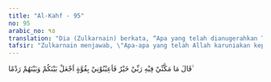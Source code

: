 ```yaml
---
title: "Al-Kahf - 95"
no: 95
arabic_no: ٩٥
translation: "Dia (Zulkarnain) berkata, “Apa yang telah dianugerahkan Tuhan kepadaku lebih baik (daripada imbalanmu), maka bantulah aku dengan kekuatan, agar aku dapat membuatkan dinding penghalang antara kamu dan mereka."
tafsir: "Zulkarnain menjawab, \"Apa-apa yang telah Allah karuniakan kepadaku yaitu ilmu, pengetahuan yang cukup, kerajaan besar, kekuasaan yang luas dan kekayaan yang melimpah ruah itu adalah lebih baik dari pada upah yang kamu sodorkan kepadaku, maka kami ucapkan terima kasih atas segala kebaikanmu itu dan aku hanya memerlukan bantuan kekuatan tenaga manusia dan alat-alat agar aku dapat membuatkan benteng antara kamu dan mereka."
---
```

قَالَ مَا مَكَّنِّيْ فِيْهِ رَبِّيْ خَيْرٌ فَاَعِيْنُوْنِيْ بِقُوَّةٍ اَجْعَلْ بَيْنَكُمْ وَبَيْنَهُمْ رَدْمًا ۙ